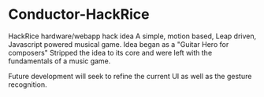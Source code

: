 # Conductor-HackRice <Vector>
HackRice hardware/webapp hack idea
A simple, motion based, Leap driven, Javascript powered musical game.
Idea began as a "Guitar Hero for composers"
Stripped the idea to its core and were left with the fundamentals of a music game.

Future development will seek to refine the current UI as well as the gesture recognition.

